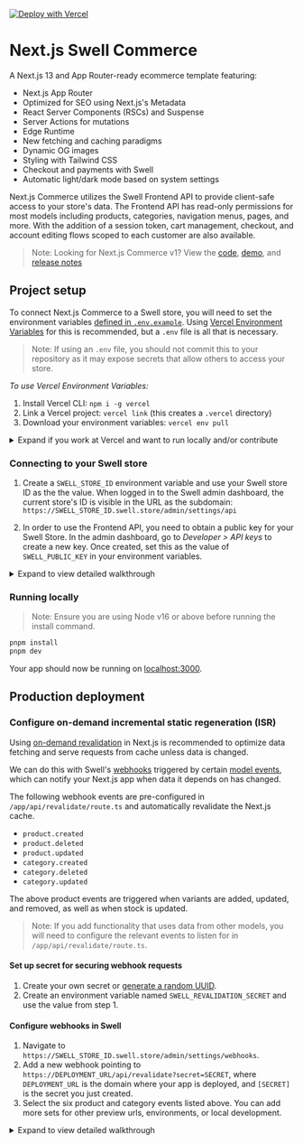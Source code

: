 [![Deploy with Vercel](https://vercel.com/button)](https://vercel.com/new/clone?repository-url=https://github.com/swellstores/verswell-commerce&project-name=commerce&repo-name=commerce&demo-title=Next.js%20Swell%20Commerce&demo-url=https://verswell-commerce.vercel.app/&demo-image=https%3A%2F%2Fbigcommerce-demo-asset-ksvtgfvnd.vercel.app%2Fbigcommerce.png&env=SWELL_STORE_ID,SWELL_PUBLIC_KEY,SWELL_REVALIDATION_SECRET,SITE_NAME,TWITTER_CREATOR,TWITTER_SITE)

# Next.js Swell Commerce

A Next.js 13 and App Router-ready ecommerce template featuring:

- Next.js App Router
- Optimized for SEO using Next.js's Metadata
- React Server Components (RSCs) and Suspense
- Server Actions for mutations
- Edge Runtime
- New fetching and caching paradigms
- Dynamic OG images
- Styling with Tailwind CSS
- Checkout and payments with Swell
- Automatic light/dark mode based on system settings

Next.js Commerce utilizes the Swell Frontend API to provide client-safe access to your store's data. The Frontend API has read-only permissions for most models including products, categories, navigation menus, pages, and more. With the addition of a session token, cart management, checkout, and account editing flows scoped to each customer are also available.

> Note: Looking for Next.js Commerce v1? View the [code](https://github.com/vercel/commerce/tree/v1), [demo](https://commerce-v1.vercel.store), and [release notes](https://github.com/vercel/commerce/releases/tag/v1)

## Project setup

To connect Next.js Commerce to a Swell store, you will need to set the environment variables [defined in `.env.example`](.env.example). Using [Vercel Environment Variables](https://vercel.com/docs/concepts/projects/environment-variables) for this is recommended, but a `.env` file is all that is necessary.

> Note: If using an `.env` file, you should not commit this to your repository as it may expose secrets that allow others to access your store.

_To use Vercel Environment Variables:_

1. Install Vercel CLI: `npm i -g vercel`
2. Link a Vercel project: `vercel link` (this creates a `.vercel` directory)
3. Download your environment variables: `vercel env pull`

<details>
  <summary>Expand if you work at Vercel and want to run locally and/or contribute</summary>

1. Run `vc link`.
2. Select the `Vercel Solutions` scope.
3. Connect to the existing `commerce-swell` project.
4. Run `vc env pull` to get environment variables.
5. Run `pmpm dev` to ensure everything is working correctly.
</details>

### Connecting to your Swell store

1. Create a `SWELL_STORE_ID` environment variable and use your Swell store ID as the the value. When logged in to the Swell admin dashboard, the current store's ID is visible in the URL as the subdomain: `https://SWELL_STORE_ID.swell.store/admin/settings/api`

2. In order to use the Frontend API, you need to obtain a public key for your Swell Store. In the admin dashboard, go to _Developer > API keys_ to create a new key. Once created, set this as the value of `SWELL_PUBLIC_KEY` in your environment variables.

<details>
  <summary>Expand to view detailed walkthrough</summary>

1. Navigate to `https://SWELL_STORE_ID.swell.store/admin/settings/api`.
2. Click the `Add public key` button.
   ![Swell add public key](https://github.com/swellstores/verswell-commerce/assets/9212793/aaf595b5-bb94-490c-8d85-8edfc68f9d69)
3. Add a decription to your public key and press the `Create Key` button
   ![swell-internal-next-marketplace swell store_admin_settings_api (1)](https://github.com/swellstores/verswell-commerce/assets/9212793/4b825477-c8e3-410e-abab-f4650b70b5cb)
4. Copy the public key and assign it to the `SWELL_PUBLIC_KEY` environment variable
</details>

### Running locally

> Note: Ensure you are using Node v16 or above before running the install command.

```bash
pnpm install
pnpm dev
```

Your app should now be running on [localhost:3000](http://localhost:3000/).

## Production deployment

### Configure on-demand incremental static regeneration (ISR)

Using [on-demand revalidation](https://nextjs.org/docs/app/building-your-application/data-fetching/revalidating#using-on-demand-revalidation) in Next.js is recommended to optimize data fetching and serve requests from cache unless data is changed.

We can do this with Swell's [webhooks](https://developers.swell.is/backend-api/webhooks/the-webhook-model) triggered by certain [model events](https://developers.swell.is/backend-api/events/event-types), which can notify your Next.js app when data it depends on has changed.

The following webhook events are pre-configured in `/app/api/revalidate/route.ts` and automatically revalidate the Next.js cache.

- `product.created`
- `product.deleted`
- `product.updated`
- `category.created`
- `category.deleted`
- `category.updated`

The above product events are triggered when variants are added, updated, and removed, as well as when stock is updated.

> Note: If you add functionality that uses data from other models, you will need to configure the relevant events to listen for in `/app/api/revalidate/route.ts`.

#### Set up secret for securing webhook requests

1. Create your own secret or [generate a random UUID](https://www.uuidgenerator.net/guid).
2. Create an environment variable named `SWELL_REVALIDATION_SECRET` and use the value from step 1.

#### Configure webhooks in Swell

1. Navigate to `https://SWELL_STORE_ID.swell.store/admin/settings/webhooks`.
2. Add a new webhook pointing to `https://DEPLOYMENT_URL/api/revalidate?secret=SECRET`, where `DEPLOYMENT_URL` is the domain where your app is deployed, and `[SECRET]` is the secret you just created.
3. Select the six product and category events listed above. You can add more sets for other preview urls, environments, or local development.

<details>
  <summary>Expand to view detailed walkthrough</summary>
   ![Swell store webhooks](https://github.com/swellstores/verswell-commerce/assets/9212793/dca90e1c-1802-4d96-925e-582b427e2d5d)
   ![Swell store add webhook](https://github.com/swellstores/verswell-commerce/assets/9212793/25178bf9-ad68-447e-9f3f-eb613005653e)
   ![swell-internal-next-marketplace swell store_admin_settings_api (7)](https://github.com/swellstores/verswell-commerce/assets/9212793/a8565675-3cff-4b61-9881-f243ec5e5746)

#### Testing webhooks during local development

The easiest way to test webhooks while developing locally is to use [ngrok](https://ngrok.com).

1. [Install and configure ngrok](https://ngrok.com/download) (you will need to create an account).
1. Run your app locally, `npm run dev`.
1. In a separate terminal session, run `ngrok http 3000`.
1. Use the url generated by ngrok and add or update your webhook urls in Swell.
1. You can now make changes to your store and your local app should receive updates. You can also use the `Send test notification` button to trigger a generic webhook test.

</details>
